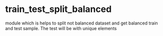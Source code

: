 # train_test_split_balanced
module which is helps to split not balanced dataset and get balanced train and test sample. The test will be with unique elements

